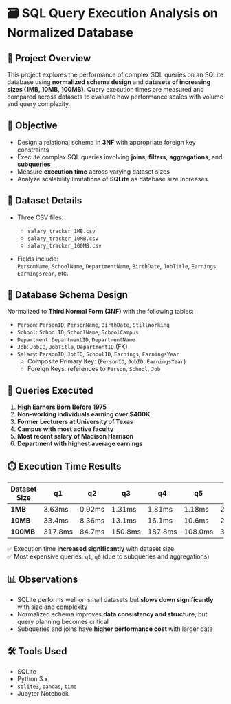 # 🗃️ SQL Query Execution Analysis on Normalized Database

## 📌 Project Overview

This project explores the performance of complex SQL queries on an SQLite database using **normalized schema design** and **datasets of increasing sizes (1MB, 10MB, 100MB)**. Query execution times are measured and compared across datasets to evaluate how performance scales with volume and query complexity.

## 🧠 Objective

- Design a relational schema in **3NF** with appropriate foreign key constraints  
- Execute complex SQL queries involving **joins**, **filters**, **aggregations**, and **subqueries**  
- Measure **execution time** across varying dataset sizes  
- Analyze scalability limitations of **SQLite** as database size increases


## 🧪 Dataset Details

- Three CSV files:  
  - `salary_tracker_1MB.csv`  
  - `salary_tracker_10MB.csv`  
  - `salary_tracker_100MB.csv`

- Fields include:  
  `PersonName`, `SchoolName`, `DepartmentName`, `BirthDate`, `JobTitle`, `Earnings`, `EarningsYear`, etc.

## 🧱 Database Schema Design

Normalized to **Third Normal Form (3NF)** with the following tables:

- `Person`: `PersonID`, `PersonName`, `BirthDate`, `StillWorking`
- `School`: `SchoolID`, `SchoolName`, `SchoolCampus`
- `Department`: `DepartmentID`, `DepartmentName`
- `Job`: `JobID`, `JobTitle`, `DepartmentID` (FK)
- `Salary`: `PersonID`, `JobID`, `SchoolID`, `Earnings`, `EarningsYear`  
  - Composite Primary Key: (`PersonID`, `JobID`, `EarningsYear`)  
  - Foreign Keys: references to `Person`, `School`, `Job`

## 🧾 Queries Executed

1. **High Earners Born Before 1975**  
2. **Non-working individuals earning over $400K**  
3. **Former Lecturers at University of Texas**  
4. **Campus with most active faculty**  
5. **Most recent salary of Madison Harrison**  
6. **Department with highest average earnings**

## ⏱️ Execution Time Results

| Dataset Size | q1     | q2     | q3     | q4     | q5     | q6     |
|--------------|--------|--------|--------|--------|--------|--------|
| **1MB**      | 3.63ms | 0.92ms | 1.31ms | 1.81ms | 1.18ms | 2.96ms |
| **10MB**     | 33.4ms | 8.36ms | 13.1ms | 16.1ms | 10.6ms | 29.9ms |
| **100MB**    | 317.8ms| 84.7ms | 150.8ms| 187.8ms| 108.0ms| 331.0ms|

✅ Execution time **increased significantly** with dataset size  
✅ Most expensive queries: `q1`, `q6` (due to subqueries and aggregations)

## 📊 Observations

- SQLite performs well on small datasets but **slows down significantly** with size and complexity  
- Normalized schema improves **data consistency and structure**, but query planning becomes critical  
- Subqueries and joins have **higher performance cost** with larger data

## 🛠 Tools Used

- SQLite  
- Python 3.x  
- `sqlite3`, `pandas`, `time`  
- Jupyter Notebook
